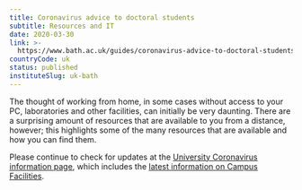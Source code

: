 ```yaml
---
title: Coronavirus advice to doctoral students
subtitle: Resources and IT
date: 2020-03-30
link: >-
  https://www.bath.ac.uk/guides/coronavirus-advice-to-doctoral-students/
countryCode: uk
status: published
instituteSlug: uk-bath
---
```

The thought of working from home, in some cases without access to your PC, laboratories and other facilities, can initially be very daunting. There are a surprising amount of resources that are available to you from a distance, however; this highlights some of the many resources that are available and how you can find them.

Please continue to check for updates at the [University Coronavirus information page](/topics/coronavirus-covid-19/), which includes the [latest information on Campus Facilities](/announcements/latest-information-on-campus-facilities/).
